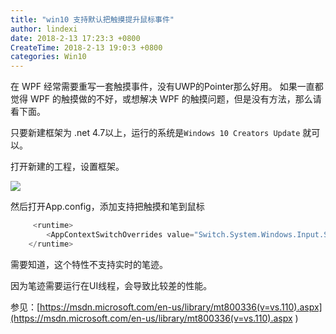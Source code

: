 ```yaml
---
title: "win10 支持默认把触摸提升鼠标事件"
author: lindexi
date: 2018-2-13 17:23:3 +0800
CreateTime: 2018-2-13 19:0:3 +0800
categories: Win10
---
```


在 WPF 经常需要重写一套触摸事件，没有UWP的Pointer那么好用。
如果一直都觉得 WPF 的触摸做的不好，或想解决 WPF 的触摸问题，但是没有方法，那么请看下面。

<!--more-->



只要新建框架为 .net 4.7以上，运行的系统是`Windows 10 Creators Update` 就可以。

打开新建的工程，设置框架。

![](http://7xqpl8.com1.z0.glb.clouddn.com/AwCCAwMAItoFADbzBgABAAQArj4BAGZDAgBo6AkA6Nk%3D%2F2017417165611.jpg)

然后打开App.config，添加支持把触摸和笔到鼠标


```csharp
     <runtime>
        <AppContextSwitchOverrides value="Switch.System.Windows.Input.Stylus.EnablePointerSupport=true"/>
    </runtime>
```
需要知道，这个特性不支持实时的笔迹。

因为笔迹需要运行在UI线程，会导致比较差的性能。

参见：[https://msdn.microsoft.com/en-us/library/mt800336(v=vs.110).aspx](https://msdn.microsoft.com/en-us/library/mt800336(v=vs.110).aspx )

